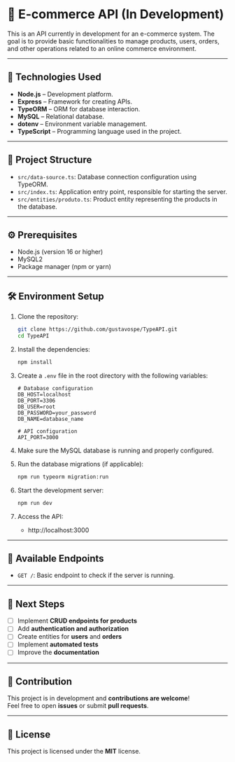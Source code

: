 # 🛒 E-commerce API (In Development)

This is an API currently in development for an e-commerce system. The goal is to provide basic functionalities to manage products, users, orders, and other operations related to an online commerce environment.

---

## 🚀 Technologies Used

- **Node.js** – Development platform.
- **Express** – Framework for creating APIs.
- **TypeORM** – ORM for database interaction.
- **MySQL** – Relational database.
- **dotenv** – Environment variable management.
- **TypeScript** – Programming language used in the project.

---

## 📁 Project Structure

- `src/data-source.ts`: Database connection configuration using TypeORM.
- `src/index.ts`: Application entry point, responsible for starting the server.
- `src/entities/produto.ts`: Product entity representing the products in the database.

---

## ⚙️ Prerequisites

- Node.js (version 16 or higher)
- MySQL2
- Package manager (npm or yarn)

---

## 🛠️ Environment Setup

1. Clone the repository:
   ```bash
   git clone https://github.com/gustavospe/TypeAPI.git
   cd TypeAPI
   ```

2. Install the dependencies:
   ```bash
   npm install
   ```

3. Create a `.env` file in the root directory with the following variables:

   ```env
   # Database configuration
   DB_HOST=localhost
   DB_PORT=3306
   DB_USER=root
   DB_PASSWORD=your_password
   DB_NAME=database_name

   # API configuration
   API_PORT=3000
   ```

4. Make sure the MySQL database is running and properly configured.

5. Run the database migrations (if applicable):
   ```bash
   npm run typeorm migration:run
   ```

6. Start the development server:
   ```bash
   npm run dev
   ```

7. Access the API:
   - http://localhost:3000

---

## 📡 Available Endpoints

- `GET /`: Basic endpoint to check if the server is running.

---

## 📌 Next Steps

- [ ] Implement **CRUD endpoints for products**
- [ ] Add **authentication and authorization**
- [ ] Create entities for **users** and **orders**
- [ ] Implement **automated tests**
- [ ] Improve the **documentation**

---

## 🤝 Contribution

This project is in development and **contributions are welcome**!  
Feel free to open **issues** or submit **pull requests**.

---

## 📄 License

This project is licensed under the **MIT** license.
